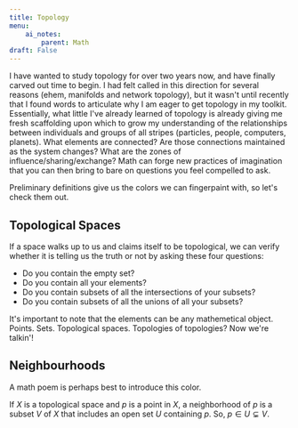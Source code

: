 ```yaml
---
title: Topology
menu:
    ai_notes:
        parent: Math
draft: False 
---
```

I have wanted to study topology for over two years now, and have finally carved
out time to begin. I had felt called in this direction for several reasons
(ehem, manifolds and network topology), but it wasn't until recently that 
I found words to articulate why I am eager to get topology in my toolkit. 
Essentially, what little I've already learned of topology is already giving me 
fresh scaffolding upon which to grow my understanding of the relationships 
between individuals and groups of all stripes (particles, people, computers, 
planets). What elements are connected? Are those connections maintained as the system changes? 
What are the zones of influence/sharing/exchange? Math can forge new practices
of imagination that you can then bring to bare on questions you feel compelled
to ask.

Preliminary definitions give us the colors we can fingerpaint with, so let's 
check them out. 

## Topological Spaces

If a space walks up to us and claims itself to be topological, we can verify 
whether it is telling us the truth or not by asking these four questions:

* Do you contain the empty set?
* Do you contain all your elements?
* Do you contain subsets of all the intersections of your subsets?
* Do you contain subsets of all the unions of all your subsets?

It's important to note that the elements can be any mathemetical object. Points.
Sets. Topological spaces. Topologies of topologies? Now we're talkin'!

## Neighbourhoods

A math poem is perhaps best to introduce this color.

If $X$ is a topological space and $p$ is a point in $X$, a neighborhood of $p$
is a subset $V$ of $X$ that includes an open set $U$ containing $p$. So, 
$p \in U \subsetneq V$.

